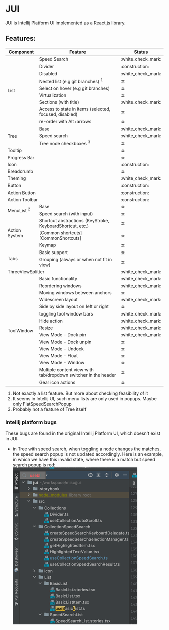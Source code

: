 # JUI
JUI is Intellij Platform UI implemented as a React.js library.




## Features:
<table>
    <thead>
        <tr>
            <th>Component</th>
            <th colspan="2">Feature</th>
            <th>Status</th>
        </tr>
    </thead>
    <tbody>
        <tr>
            <td rowspan=10>List</td> 
        </tr>
        <tr>
            <td colspan="2">Speed Search </td>
            <td>:white_check_mark:</td>
        </tr>
        <tr>
            <td colspan="2">Divider</td>
            <td>:construction:</td>
        </tr>
        <tr>
            <td colspan="2">Disabled</td>
            <td>:white_check_mark:</td>
        </tr>
        <tr>
            <td colspan="2">Nested list (e.g git branches) <sup>1</sup></td>
            <td>:x:</td>
        </tr>
        <tr>
            <td colspan="2">Select on hover (e.g git branches)</td>
            <td>:x:</td>
        </tr>
        <tr>
            <td colspan="2">Virtualization</td>
            <td>:x:</td>
        </tr>
        <tr>
            <td colspan="2">Sections (with title)</td>
            <td>:white_check_mark:</td>
        </tr>
        <tr>
            <td colspan="2">Access to state in items (selected, focused, disabled)</td>
            <td>:x:</td>
        </tr>
        <tr>
            <td colspan="2">re-order with Alt+arrows</td>
            <td>:x:</td>
        </tr>
        <tr>
            <td rowspan="4">Tree</td>
        </tr>
        <tr>
            <td colspan="2">Base</td>
            <td>:white_check_mark:</td>
        </tr>
        <tr>
            <td colspan="2">Speed search</td>
            <td>:white_check_mark:</td>
        </tr>
        <tr>
            <td colspan="2">Tree node checkboxes <sup>3</sup></td>
            <td>:x:</td>
        </tr>
        <tr>
            <td colspan="3">Tooltip</td>
            <td>:x:</td>
        </tr>
        <tr>
            <td colspan="3">Progress Bar</td>
            <td>:x:</td>
        </tr>
        <tr>
            <td colspan="3">Icon</td>
            <td>:construction:</td>
        </tr>
        <tr>
            <td colspan="3">Breadcrumb</td>
            <td>:x:</td>
        </tr>
        <tr>
            <td colspan="3">Theming</td>
            <td>:white_check_mark:</td>
        </tr>
        <tr>
            <td colspan="3">Button</td>
            <td>:construction:</td>
        </tr>
        <tr>
            <td colspan="3">Action Button</td>
            <td>:construction:</td>
        </tr>
        <tr>
            <td colspan="3">Action Toolbar</td>
            <td>:construction:</td>
        </tr>
        <tr>
            <td rowspan="3">MenuList <sup>2</sup></td>
        </tr>
        <tr>
            <td colspan="2">Base</td>
            <td>:x:</td></tr>
        <tr>
            <td colspan="2">Speed search (with input)</td>
            <td>:x:</td>
        </tr>
        <tr>
            <td rowspan="4">Action System</td>
        </tr>
        <tr>
            <td colspan="2">Shortcut abstractions (KeyStroke, KeyboardShortcut, etc.)</td>
            <td>:x:</td>
        </tr>
        <tr>
            <td colspan="2">[Common shortcuts][CommonShortcuts]</td>
            <td>:x:</td>
        </tr>
        <tr>
            <td colspan="2">Keymap</td>
            <td>:x:</td>
        </tr>
        <tr>
            <td rowspan="3">Tabs</td>
        </tr>
        <tr>
            <td colspan="2">Basic support</td>
            <td>:x:</td></tr>
        <tr>
            <td colspan="2">Grouping (always or when not fit in view)</td>
            <td>:x:</td>
        </tr>
        <tr>
            <td rowspan="1" colspan="3">ThreeViewSplitter</td>
            <td>:white_check_mark:</td>
        </tr>
        <tr>
            <td rowspan="16">ToolWindow</td>
        </tr>
        <tr>
            <td colspan="2">Basic functionality</td>
            <td>:white_check_mark:</td></tr>
        <tr>
            <td colspan="2">Reordering windows</td>
            <td>:white_check_mark:</td>
        </tr>
        <tr>
            <td colspan="2">Moving windows between anchors</td>
            <td>:x:</td>
        </tr>
        <tr>
            <td colspan="2">Widescreen layout</td>
            <td>:white_check_mark:</td>
        </tr>
        <tr>
            <td colspan="2">Side by side layout on left or right</td>
            <td>:x:</td>
        </tr>
        <tr>
            <td colspan="2">toggling tool window bars</td>
            <td>:white_check_mark:</td>
        </tr>
        <tr>
            <td colspan="2">Hide action</td>
            <td>:white_check_mark:</td>
        </tr>
        <tr>
            <td colspan="2">Resize</td>
            <td>:white_check_mark:</td>
        </tr>
        <tr>
            <td colspan="2">View Mode - Dock pin</td>
            <td>:white_check_mark:</td>
        </tr>
        <tr>
            <td colspan="2">View Mode - Dock unpin</td>
            <td>:x:</td>
        </tr>
        <tr>
            <td colspan="2">View Mode - Undock</td>
            <td>:x:</td>
        </tr>
        <tr>
            <td colspan="2">View Mode - Float</td>
            <td>:x:</td>
        </tr>
        <tr>
            <td colspan="2">View Mode - Window</td>
            <td>:x:</td>
        </tr>
        <tr>
            <td colspan="2">Multiple content view with tab/dropdown switcher in the header</td>
            <td>:x:</td>
        </tr>
        <tr>
            <td colspan="2">Gear icon actions</td>
            <td>:x:</td>
        </tr>
    </tbody>
</table>

1. Not exactly a list feature. But more about checking feasibility of it
2. It seems in Intellij UI, such menu lists are only used in popups. Maybe only 
   FlatSpeedSearchPopup
3. Probably not a feature of Tree itself   


### Intellij platform bugs
These bugs are found in the original Intellij Platform UI, which doesn't exist in JUI:
- in Tree with speed search, when toggling a node changes the matches, the speed search popup is
  not updated accordingly. Here is an example, in which we have this invalid state, where there 
  is a match but speed search popup is red: ![img.png](bug-1.png)


[CommonShortcuts]: https://github.com/JetBrains/intellij-community/blob/e3c7d96daba1d5d84d5650bde6c220aed225bfda/platform/platform-api/src/com/intellij/openapi/actionSystem/CommonShortcuts.java#L56-L56
